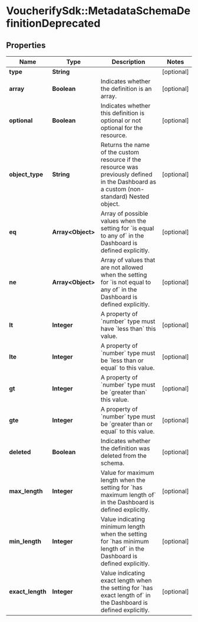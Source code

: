 # VoucherifySdk::MetadataSchemaDefinitionDeprecated

## Properties

| Name | Type | Description | Notes |
| ---- | ---- | ----------- | ----- |
| **type** | **String** |  | [optional] |
| **array** | **Boolean** | Indicates whether the definition is an array. | [optional] |
| **optional** | **Boolean** | Indicates whether this definition is optional or not optional for the resource. | [optional] |
| **object_type** | **String** | Returns the name of the custom resource if the resource was previously defined in the Dashboard as a custom (non-standard) Nested object. | [optional] |
| **eq** | **Array&lt;Object&gt;** | Array of possible values when the setting for &#x60;is equal to any of&#x60; in the Dashboard is defined explicitly. | [optional] |
| **ne** | **Array&lt;Object&gt;** | Array of values that are not allowed when the setting for &#x60;is not equal to any of&#x60; in the Dashboard is defined explicitly. | [optional] |
| **lt** | **Integer** | A property of &#x60;number&#x60; type must have &#x60;less than&#x60; this value. | [optional] |
| **lte** | **Integer** | A property of &#x60;number&#x60; type must be &#x60;less than or equal&#x60; to this value. | [optional] |
| **gt** | **Integer** | A property of &#x60;number&#x60; type must be &#x60;greater than&#x60; this value. | [optional] |
| **gte** | **Integer** | A property of &#x60;number&#x60; type must be &#x60;greater than or equal&#x60; to this value. | [optional] |
| **deleted** | **Boolean** | Indicates whether the definition was deleted from the schema. | [optional] |
| **max_length** | **Integer** | Value for maximum length when the setting for &#x60;has maximum length of&#x60; in the Dashboard is defined explicitly. | [optional] |
| **min_length** | **Integer** | Value indicating minimum length when the setting for &#x60;has minimum length of&#x60; in the Dashboard is defined explicitly. | [optional] |
| **exact_length** | **Integer** | Value indicating exact length when the setting for &#x60;has exact length of&#x60; in the Dashboard is defined explicitly. | [optional] |

